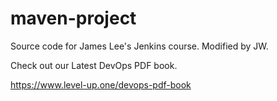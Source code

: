 # maven-project
Source code for James Lee's Jenkins course. Modified by JW.

Check out our Latest DevOps PDF book.

https://www.level-up.one/devops-pdf-book
